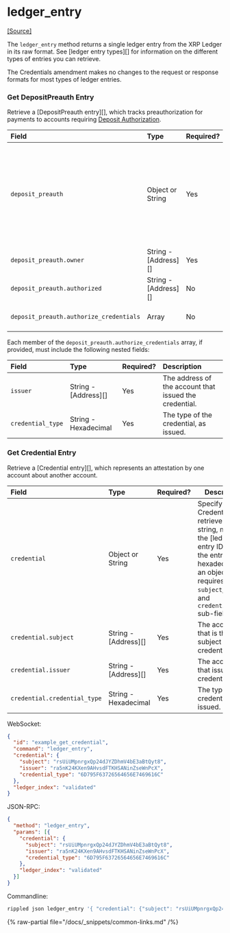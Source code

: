 # ledger_entry

[[Source]](https://github.com/XRPLF/rippled/blob/master/src/ripple/rpc/handlers/LedgerEntry.cpp "Source")

The `ledger_entry` method returns a single ledger entry from the XRP Ledger in its raw format. See [ledger entry types][] for information on the different types of entries you can retrieve.

The Credentials amendment makes no changes to the request or response formats for most types of ledger entries.

### Get DepositPreauth Entry

Retrieve a [DepositPreauth entry][], which tracks preauthorization for payments to accounts requiring [Deposit Authorization](https://xrpl.org/docs/concepts/accounts/depositauth/).

| Field                        | Type                 | Required? | Description |
|:-----------------------------|:---------------------|:----------|-------------|
| `deposit_preauth`            | Object or String     | Yes       | Specify the DepositPreauth to retrieve. If a string, must be the [ledger entry ID][] of the DepositPreauth entry, as hexadecimal. If an object, requires `owner` sub-field and either `authorized` or `authorize_credentials` sub-field. |
| `deposit_preauth.owner`      | String - [Address][] | Yes       | The account that provided the preauthorization. |
| `deposit_preauth.authorized` | String - [Address][] | No        | The account that received the preauthorization. |
| `deposit_preauth.authorize_credentials` | Array     | No        | A set of credentials that received the preauthorization. |

Each member of the `deposit_preauth.authorize_credentials` array, if provided, must include the following nested fields:

| Field             | Type                 | Required? | Description |
|:------------------|:---------------------|:----------|:------------|
| `issuer`          | String - [Address][] | Yes       | The address of the account that issued the credential. |
| `credential_type` | String - Hexadecimal | Yes       | The type of the credential, as issued. |


### Get Credential Entry

Retrieve a [Credential entry][], which represents an attestation by one account about another account. 

| Field                        | Type                 | Required? | Description |
|:-----------------------------|:---------------------|:----------|-------------|
| `credential` | Object or String | Yes | Specify the Credential to retrieve. If a string, must be the [ledger entry ID][] of the entry, as hexadecimal. If an object, requires `subject`, `issuer`, and `credential_type` sub-fields. |
| `credential.subject` | String - [Address][] | Yes | The account that is the subject of the credential. |
| `credential.issuer` | String -  [Address][] | Yes | The account that issued the credential. |
| `credential.credential_type` | String - Hexadecimal | Yes | The type of the credential, as issued. |

WebSocket:

```json
{
  "id": "example_get_credential",
  "command": "ledger_entry",
  "credential": {
    "subject": "rsUiUMpnrgxQp24dJYZDhmV4bE3aBtQyt8",
    "issuer": "ra5nK24KXen9AHvsdFTKHSANinZseWnPcX",
    "credential_type": "6D795F63726564656E7469616C"
  },
  "ledger_index": "validated"
}
```

JSON-RPC:

```json
{
  "method": "ledger_entry",
  "params": [{
    "credential": {
      "subject": "rsUiUMpnrgxQp24dJYZDhmV4bE3aBtQyt8",
      "issuer": "ra5nK24KXen9AHvsdFTKHSANinZseWnPcX",
      "credential_type": "6D795F63726564656E7469616C"
    },
    "ledger_index": "validated"
  }]
}
```

Commandline:

```bash
rippled json ledger_entry '{ "credential": {"subject": "rsUiUMpnrgxQp24dJYZDhmV4bE3aBtQyt8", "issuer": "ra5nK24KXen9AHvsdFTKHSANinZseWnPcX","credential_type": "6D795F63726564656E7469616C"}, "ledger_index": "validated" }'
```

<!-- TODO: create working example in tool
[Try it! >](/resources/dev-tools/websocket-api-tool#ledger_entry-credential)
-->


{% raw-partial file="/docs/_snippets/common-links.md" /%}
